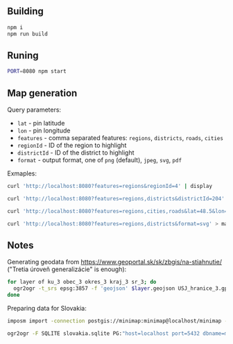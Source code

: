 ## Building

```bash
npm i
npm run build
```

## Runing

```bash
PORT=8080 npm start
```

## Map generation

Query parameters:

- `lat` - pin latitude
- `lon` - pin longitude
- `features` - comma separated features: `regions`, `districts`, `roads`, `cities`
- `regionId` - ID of the region to highlight
- `districtId` - ID of the district to highlight
- `format` - output format, one of `png` (default), `jpeg`, `svg`, `pdf`

Exmaples:

```bash
curl 'http://localhost:8080?features=regions&regionId=4' | display
```

```bash
curl 'http://localhost:8080?features=regions,districts&districtId=204' | display
```

```bash
curl 'http://localhost:8080?features=regions,cities,roads&lat=48.5&lon=19.1' | display
```

```bash
curl 'http://localhost:8080?features=regions,districts&format=svg' > map.svg
```

## Notes

Generating geodata from https://www.geoportal.sk/sk/zbgis/na-stiahnutie/ ("Tretia úroveň generalizácie" is enough):

```bash
for layer of ku_3 obec_3 okres_3 kraj_3 sr_3; do
  ogr2ogr -t_srs epsg:3857 -f 'geojson' $layer.geojson USJ_hranice_3.gpkg $layer
done
```

Preparing data for Slovakia:

```bash
imposm import -connection postgis://minimap:minimap@localhost/minimap -mapping mapping.yaml -read slovakia-latest.osm.pbf -write -overwritecache

ogr2ogr -F SQLITE slovakia.sqlite PG:"host=localhost port=5432 dbname=minimap user=minimap password=minimap" -dsco SPATIALITE=YES osm_roads_gen1 osm_places
```
